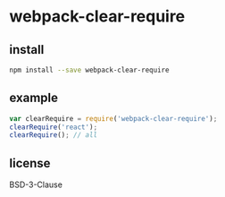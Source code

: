 # webpack-clear-require

## install

```bash
npm install --save webpack-clear-require
```

## example

```js
var clearRequire = require('webpack-clear-require');
clearRequire('react');
clearRequire(); // all
```

## license

BSD-3-Clause